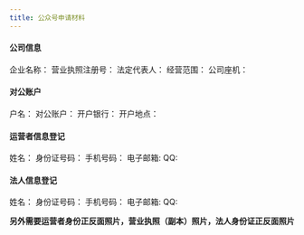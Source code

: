 ```yaml
---
title: 公众号申请材料
---
```


#### 公司信息
企业名称：
营业执照注册号：
法定代表人：
经营范围：
公司座机：

#### 对公账户
户名：
对公账户：
开户银行：
开户地点：

#### 运营者信息登记
姓名：
身份证号码：
手机号码：
电子邮箱:
QQ:

#### 法人信息登记
姓名：
身份证号码：
手机号码：
电子邮箱:
QQ:

**另外需要运营者身份正反面照片，营业执照（副本）照片，法人身份证正反面照片**

